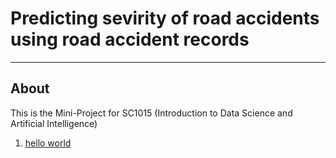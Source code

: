 # Predicting sevirity of road accidents using road accident records
---
## About
This is the Mini-Project for SC1015 (Introduction to Data Science and Artificial Intelligence)

 1. [hello world](htttp://youtube.com)
